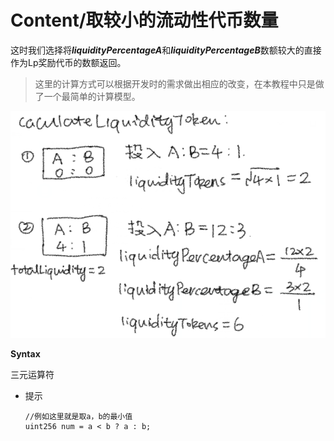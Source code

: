 # Content/取较小的流动性代币数量

这时我们选择将***liquidityPercentageA***和***liquidityPercentageB***数额较大的直接作为Lp奖励代币的数额返回。

> 这里的计算方式可以根据开发时的需求做出相应的改变，在本教程中只是做了一个最简单的计算模型。
> 

![Untitled](./img/3-1.png)

**Syntax**

三元运算符

- 提示
    
    ```solidity
    //例如这里就是取a，b的最小值
    uint256 num = a < b ? a : b;
    ```
    
